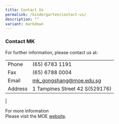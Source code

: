 ```yaml
---
title: Contact Us
permalink: /kindergarten/contact-us/
description: ""
variant: markdown
---
```

### **Contact MK**
For further information, please contact us at:

|  |  |
|---|---|
| Phone |  (65) 6783 1191 |
| Fax  |  (65) 6788 0004 |
| Email |  [mk_gongshang@moe.edu.sg](mailto:mk_gongshang@moe.edu.sg) |
| Address |  1 Tampines Street 42 S(529176)  |
|

For more information<br>
Please visit the MOE&nbsp;[website](https://www.moe.gov.sg/preschool/moe-kindergarten).